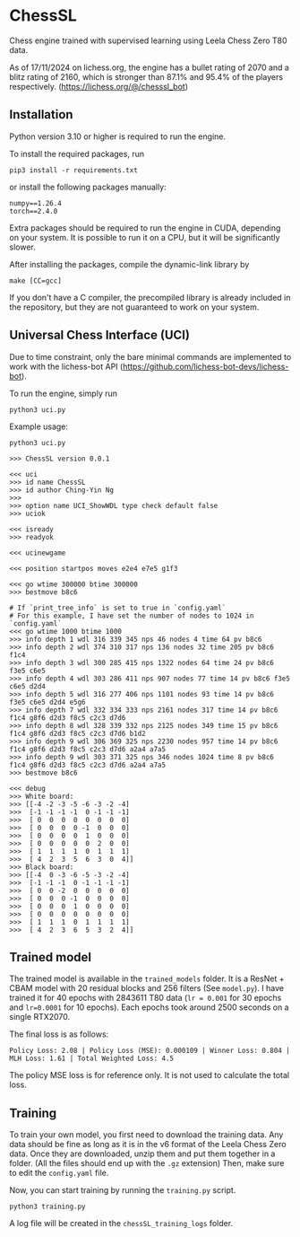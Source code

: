 # ChessSL
Chess engine trained with supervised learning using Leela Chess Zero T80 data.

As of 17/11/2024 on lichess.org, the engine has a bullet rating of 2070 and a blitz rating of 2160, which is stronger than 87.1% and 95.4% of the players respectively.
(https://lichess.org/@/chesssl_bot) 

## Installation
Python version 3.10 or higher is required to run the engine.

To install the required packages, run
```
pip3 install -r requirements.txt
```
or install the following packages manually:
```
numpy==1.26.4
torch==2.4.0
```
Extra packages should be required to run the engine in CUDA, depending on your system. 
It is possible to run it on a CPU, but it will be significantly slower.

After installing the packages, compile the dynamic-link library by 
```
make [CC=gcc]
```
If you don't have a C compiler, the precompiled library is already included in the repository,
but they are not guaranteed to work on your system.

## Universal Chess Interface (UCI)
Due to time constraint, only the bare minimal commands are implemented to work with the lichess-bot API (https://github.com/lichess-bot-devs/lichess-bot).

To run the engine, simply run
```
python3 uci.py
```

Example usage:
```
python3 uci.py

>>> ChessSL version 0.0.1

<<< uci
>>> id name ChessSL
>>> id author Ching-Yin Ng
>>>
>>> option name UCI_ShowWDL type check default false
>>> uciok

<<< isready
>>> readyok

<<< ucinewgame

<<< position startpos moves e2e4 e7e5 g1f3

<<< go wtime 300000 btime 300000 
>>> bestmove b8c6

# If `print_tree_info` is set to true in `config.yaml`
# For this example, I have set the number of nodes to 1024 in `config.yaml`
<<< go wtime 1000 btime 1000 
>>> info depth 1 wdl 316 339 345 nps 46 nodes 4 time 64 pv b8c6 
>>> info depth 2 wdl 374 310 317 nps 136 nodes 32 time 205 pv b8c6 f1c4 
>>> info depth 3 wdl 300 285 415 nps 1322 nodes 64 time 24 pv b8c6 f3e5 c6e5 
>>> info depth 4 wdl 303 286 411 nps 907 nodes 77 time 14 pv b8c6 f3e5 c6e5 d2d4 
>>> info depth 5 wdl 316 277 406 nps 1101 nodes 93 time 14 pv b8c6 f3e5 c6e5 d2d4 e5g6 
>>> info depth 7 wdl 332 334 333 nps 2161 nodes 317 time 14 pv b8c6 f1c4 g8f6 d2d3 f8c5 c2c3 d7d6 
>>> info depth 8 wdl 328 339 332 nps 2125 nodes 349 time 15 pv b8c6 f1c4 g8f6 d2d3 f8c5 c2c3 d7d6 b1d2 
>>> info depth 9 wdl 306 369 325 nps 2230 nodes 957 time 14 pv b8c6 f1c4 g8f6 d2d3 f8c5 c2c3 d7d6 a2a4 a7a5 
>>> info depth 9 wdl 303 371 325 nps 346 nodes 1024 time 8 pv b8c6 f1c4 g8f6 d2d3 f8c5 c2c3 d7d6 a2a4 a7a5 
>>> bestmove b8c6

<<< debug
>>> White board:
>>> [[-4 -2 -3 -5 -6 -3 -2 -4]
>>>  [-1 -1 -1 -1  0 -1 -1 -1]
>>>  [ 0  0  0  0  0  0  0  0]
>>>  [ 0  0  0  0 -1  0  0  0]
>>>  [ 0  0  0  0  1  0  0  0]
>>>  [ 0  0  0  0  0  2  0  0]
>>>  [ 1  1  1  1  0  1  1  1]
>>>  [ 4  2  3  5  6  3  0  4]]
>>> Black board:
>>> [[-4  0 -3 -6 -5 -3 -2 -4]
>>>  [-1 -1 -1  0 -1 -1 -1 -1]
>>>  [ 0  0 -2  0  0  0  0  0]
>>>  [ 0  0  0 -1  0  0  0  0]
>>>  [ 0  0  0  1  0  0  0  0]
>>>  [ 0  0  0  0  0  0  0  0]
>>>  [ 1  1  1  0  1  1  1  1]
>>>  [ 4  2  3  6  5  3  2  4]]
```


## Trained model
The trained model is available in the `trained_models` folder.
It is a ResNet + CBAM model with 20 residual blocks and 256 filters (See `model.py`).
I have trained it for 40 epochs with 2843611 T80 data (`lr = 0.001` for 30 epochs and `lr=0.0001` for 10 epochs). Each epochs took around 2500 seconds on a single RTX2070.

The final loss is as follows:
```
Policy Loss: 2.08 | Policy Loss (MSE): 0.000109 | Winner Loss: 0.804 | MLH Loss: 1.61 | Total Weighted Loss: 4.5
```
The policy MSE loss is for reference only. It is not used to calculate the total loss.

## Training
To train your own model, you first need to download the training data. Any data should be fine as long as it is in the v6 format of the Leela Chess Zero data. 
Once they are downloaded, unzip them and put them together in a folder. (All the files should end up with the `.gz` extension)
Then, make sure to edit the `config.yaml` file.

Now, you can start training by running the `training.py` script.
```
python3 training.py
```
A log file will be created in the `chessSL_training_logs` folder.